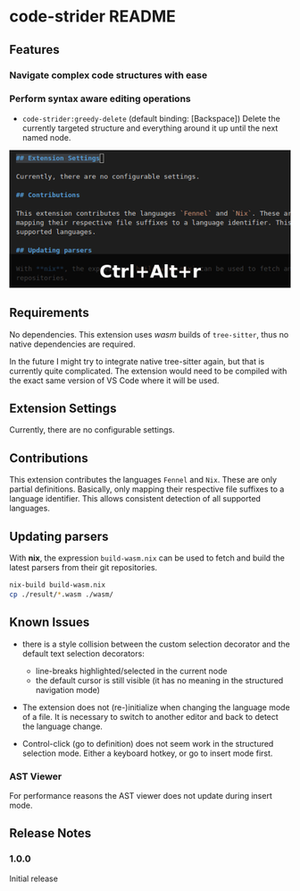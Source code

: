 # code-strider README

## Features

### Navigate complex code structures with ease

### Perform syntax aware editing operations

- `code-strider:greedy-delete` (default binding: [Backspace])
  Delete the currently targeted structure and everything around it up until the next named node.

![greedy-delete GIF](images/greedy-delete.gif)
<!-- TODO: add animations -->

## Requirements

No dependencies. This extension uses *wasm* builds of `tree-sitter`, thus no native dependencies are required.

In the future I might try to integrate native tree-sitter again, but that is currently quite complicated. The extension would need to be compiled with the exact same version of VS Code where it will be used.

## Extension Settings

Currently, there are no configurable settings.

## Contributions

This extension contributes the languages `Fennel` and `Nix`. These are only partial definitions. Basically, only mapping their respective file suffixes to a language identifier. This allows consistent detection of all supported languages.

## Updating parsers

With **nix**, the expression `build-wasm.nix` can be used to fetch and build the latest parsers from their git repositories.

``` sh
nix-build build-wasm.nix
cp ./result/*.wasm ./wasm/
```

## Known Issues

- there is a style collision between the custom selection decorator and the default text selection decorators:
  - line-breaks highlighted/selected in the current node
  - the default cursor is still visible (it has no meaning in the structured navigation mode)

- The extension does not (re-)initialize when changing the language mode of a file.
  It is necessary to switch to another editor and back to detect the language change.

- Control-click (go to definition) does not seem work in the structured selection mode.
  Either a keyboard hotkey, or go to insert mode first.

### AST Viewer

For performance reasons the AST viewer does not update during insert mode.

## Release Notes

### 1.0.0

Initial release

